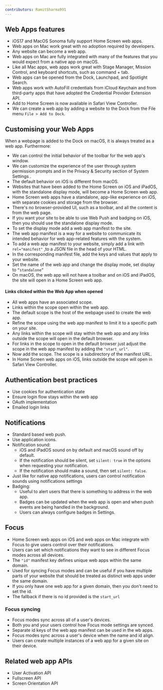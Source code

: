 ```yaml
---
contributors: RamitSharma991
---
```


## Web Apps features

- iOS17 and MacOS Sonoma fully support Home Screen web apps.
- Web apps on Mac work great with no adoption required by developers.
- Any website can become a web app. 
- Web apps on Mac are fully integrated with many of the features that you would expect from a native app on macOS.
- Like all Mac apps, web apps work great with Stage Manager, Mission Control, and keyboard shortcuts, such as command + tab.
- Web apps can be opened from the Dock, Launchpad, and Spotlight Search.
- Web apps work with AutoFill credentials from iCloud Keychain and from third-party apps that have adopted the Credential Provider Extension API.
- Add to Home Screen is now available in Safari View Controller.  
- We can create a web app by adding a website to the Dock from the File menu `File > Add to Dock`.


## Customising your Web Apps

When a webpage is added to the Dock on macOS, it is always treated as a web app. Furthermore: 

- We can control the initial behavior of the toolbar for the web app's window.
- We can customize the experience of the user through system permission prompts and in the Privacy & Security section of System Settings .
- The default behavior on iOS is different from macOS. 
- Websites that have been added to the Home Screen on iOS and iPadOS, with the standalone display mode, will become a Home Screen web app.
- Home Screen web apps have a standalone, app-like experience on iOS, with separate cookies and storage from the browser. 
- There's no browser-provided UI, such as a toolbar, and all the content is from the web page.
- If you want your site to be able to use Web Push and badging on iOS, then you should use the standalone display mode.
- To set the display mode add a web app manifest to the site. 
- The web app manifest is a way for a website to communicate its intended behavior for web app-related features with the system.
- To add a web app manifest to your website, simply add a link with `rel="manifest"` ,to a JSON file in the head of your HTML.
- In the corresponding manifest file, add the keys and values that apply to your website.
- Set the name of the web app and change the display mode, set display to `“standalone”`
- On macOS, the web app will not have a toolbar and on iOS and iPadOS, the site will open in a Home Screen web app.

#### Links clicked within the Web App when opened

- All web apps have an associated scope. 
- Links within the scope open within the web app. 
- The default scope is the host of the webpage used to create the web app. 
- Refine the scope using the web app manifest to limit it to a specific path on your site.
- Any links within the scope will stay within the web app and any links outside the scope will open in the default browser. 
- For links in the scope to open in the default browser just adjust the scope in the web app manifest by adding the `"start_url"`. 
- Now add the scope. The scope is a subdirectory of the manifest URL.
- In Home Screen web apps on iOS, links outside the scope will open in Safari View Controller.


## Authentication best practices

- Use cookies for authentication state
- Ensure login flow stays within the web app
- OAuth implementation
- Emailed login links

## Notifications

- Standard based web push.
- Use application icons.
- Notification sound: 
  - iOS and iPadOS sound on by default and macOS sound off by default. 
  - If the notification should be silent, set `silent: true` in the options when requesting your notification. 
  - If the notification should make a sound, then set `silent: false`.
- Just like for native app notifications, users can control notification sounds using notifications settings
- Badging:
  - Useful to alert users that there is something to address in the web app.
  - Badges can be updated when the web app is open and when push events are being handled in the background. 
  - Users can always configure badges in Settings.


## Focus 

- Home Screen web apps on iOS and web apps on Mac integrate with Focus to give users control over their notifications.
- Users can set which notifications they want to see in different Focus modes across all devices. 
- The `"id"` manifest key defines unique web apps within the same domain.
- Used for syncing Focus modes and can be useful if you have multiple parts of your website that should be treated as distinct web apps under the same domain.
- If you only have one web app for a given domain, then you don't need to set the id.
- The fallback if there is no id provided is the `start_url`

### Focus syncing

- Focus modes sync across all of a user's devices.
- Both you and your users control how Focus mode settings are synced.
- Separate id keys of the web app manifest can be used in the wb apps.
- Focus modes sync across a user's device when the name and id align.
- Users can create multiple instances of a web app for a given site on their device.


## Related web app APIs

- User Activation API
- Fullscreen API
- Screen Orientation API
